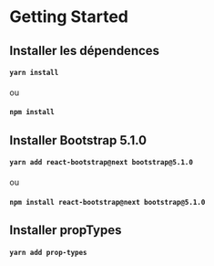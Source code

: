 # Getting Started 

## Installer les dépendences

#### `yarn install`
ou
#### `npm install`

## Installer Bootstrap 5.1.0

#### `yarn add react-bootstrap@next bootstrap@5.1.0`
ou
#### `npm install react-bootstrap@next bootstrap@5.1.0`

## Installer propTypes

#### `yarn add prop-types`

